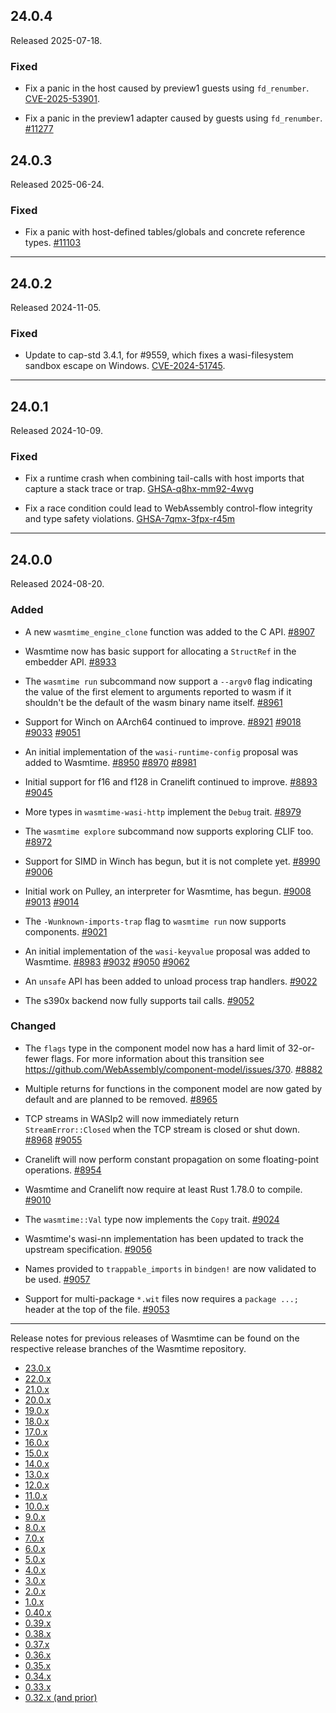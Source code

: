 ## 24.0.4

Released 2025-07-18.

### Fixed

* Fix a panic in the host caused by preview1 guests using `fd_renumber`.
  [CVE-2025-53901](https://github.com/bytecodealliance/wasmtime/security/advisories/GHSA-fm79-3f68-h2fc).

* Fix a panic in the preview1 adapter caused by guests using `fd_renumber`.
  [#11277](https://github.com/bytecodealliance/wasmtime/pull/11277)

## 24.0.3

Released 2025-06-24.

### Fixed

* Fix a panic with host-defined tables/globals and concrete reference
  types.
  [#11103](https://github.com/bytecodealliance/wasmtime/pull/11103)

--------------------------------------------------------------------------------

## 24.0.2

Released 2024-11-05.

### Fixed

* Update to cap-std 3.4.1, for #9559, which fixes a wasi-filesystem sandbox
  escape on Windows.
  [CVE-2024-51745](https://github.com/bytecodealliance/wasmtime/security/advisories/GHSA-c2f5-jxjv-2hh8).

--------------------------------------------------------------------------------

## 24.0.1

Released 2024-10-09.

### Fixed

* Fix a runtime crash when combining tail-calls with host imports that capture a
  stack trace or trap.
  [GHSA-q8hx-mm92-4wvg](https://github.com/bytecodealliance/wasmtime/security/advisories/GHSA-q8hx-mm92-4wvg)

* Fix a race condition could lead to WebAssembly control-flow integrity and type
  safety violations.
  [GHSA-7qmx-3fpx-r45m](https://github.com/bytecodealliance/wasmtime/security/advisories/GHSA-7qmx-3fpx-r45m)

--------------------------------------------------------------------------------

## 24.0.0

Released 2024-08-20.

### Added

* A new `wasmtime_engine_clone` function was added to the C API.
  [#8907](https://github.com/bytecodealliance/wasmtime/pull/8907)

* Wasmtime now has basic support for allocating a `StructRef` in the embedder
  API.
  [#8933](https://github.com/bytecodealliance/wasmtime/pull/8933)

* The `wasmtime run` subcommand now support a `--argv0` flag indicating the
  value of the first element to arguments reported to wasm if it shouldn't be
  the default of the wasm binary name itself.
  [#8961](https://github.com/bytecodealliance/wasmtime/pull/8961)

* Support for Winch on AArch64 continued to improve.
  [#8921](https://github.com/bytecodealliance/wasmtime/pull/8921)
  [#9018](https://github.com/bytecodealliance/wasmtime/pull/9018)
  [#9033](https://github.com/bytecodealliance/wasmtime/pull/9033)
  [#9051](https://github.com/bytecodealliance/wasmtime/pull/9051)

* An initial implementation of the `wasi-runtime-config` proposal was added to
  Wasmtime.
  [#8950](https://github.com/bytecodealliance/wasmtime/pull/8950)
  [#8970](https://github.com/bytecodealliance/wasmtime/pull/8970)
  [#8981](https://github.com/bytecodealliance/wasmtime/pull/8981)

* Initial support for f16 and f128 in Cranelift continued to improve.
  [#8893](https://github.com/bytecodealliance/wasmtime/pull/8893)
  [#9045](https://github.com/bytecodealliance/wasmtime/pull/9045)

* More types in `wasmtime-wasi-http` implement the `Debug` trait.
  [#8979](https://github.com/bytecodealliance/wasmtime/pull/8979)

* The `wasmtime explore` subcommand now supports exploring CLIF too.
  [#8972](https://github.com/bytecodealliance/wasmtime/pull/8972)

* Support for SIMD in Winch has begun, but it is not complete yet.
  [#8990](https://github.com/bytecodealliance/wasmtime/pull/8990)
  [#9006](https://github.com/bytecodealliance/wasmtime/pull/9006)

* Initial work on Pulley, an interpreter for Wasmtime, has begun.
  [#9008](https://github.com/bytecodealliance/wasmtime/pull/9008)
  [#9013](https://github.com/bytecodealliance/wasmtime/pull/9013)
  [#9014](https://github.com/bytecodealliance/wasmtime/pull/9014)

* The `-Wunknown-imports-trap` flag to `wasmtime run` now supports components.
  [#9021](https://github.com/bytecodealliance/wasmtime/pull/9021)

* An initial implementation of the `wasi-keyvalue` proposal was added to
  Wasmtime.
  [#8983](https://github.com/bytecodealliance/wasmtime/pull/8983)
  [#9032](https://github.com/bytecodealliance/wasmtime/pull/9032)
  [#9050](https://github.com/bytecodealliance/wasmtime/pull/9050)
  [#9062](https://github.com/bytecodealliance/wasmtime/pull/9062)

* An `unsafe` API has been added to unload process trap handlers.
  [#9022](https://github.com/bytecodealliance/wasmtime/pull/9022)

* The s390x backend now fully supports tail calls.
  [#9052](https://github.com/bytecodealliance/wasmtime/pull/9052)

### Changed

* The `flags` type in the component model now has a hard limit of 32-or-fewer
  flags. For more information about this transition see
  https://github.com/WebAssembly/component-model/issues/370.
  [#8882](https://github.com/bytecodealliance/wasmtime/pull/8882)

* Multiple returns for functions in the component model are now gated by default
  and are planned to be removed.
  [#8965](https://github.com/bytecodealliance/wasmtime/pull/8965)

* TCP streams in WASIp2 will now immediately return `StreamError::Closed` when
  the TCP stream is closed or shut down.
  [#8968](https://github.com/bytecodealliance/wasmtime/pull/8968)
  [#9055](https://github.com/bytecodealliance/wasmtime/pull/9055)

* Cranelift will now perform constant propagation on some floating-point
  operations.
  [#8954](https://github.com/bytecodealliance/wasmtime/pull/8954)

* Wasmtime and Cranelift now require at least Rust 1.78.0 to compile.
  [#9010](https://github.com/bytecodealliance/wasmtime/pull/9010)

* The `wasmtime::Val` type now implements the `Copy` trait.
  [#9024](https://github.com/bytecodealliance/wasmtime/pull/9024)

* Wasmtime's wasi-nn implementation has been updated to track the upstream
  specification.
  [#9056](https://github.com/bytecodealliance/wasmtime/pull/9056)

* Names provided to `trappable_imports` in `bindgen!` are now validated to be
  used.
  [#9057](https://github.com/bytecodealliance/wasmtime/pull/9057)

* Support for multi-package `*.wit` files now requires a `package ...;` header
  at the top of the file.
  [#9053](https://github.com/bytecodealliance/wasmtime/pull/9053)

--------------------------------------------------------------------------------

Release notes for previous releases of Wasmtime can be found on the respective
release branches of the Wasmtime repository.

<!-- ARCHIVE_START -->
* [23.0.x](https://github.com/bytecodealliance/wasmtime/blob/release-23.0.0/RELEASES.md)
* [22.0.x](https://github.com/bytecodealliance/wasmtime/blob/release-22.0.0/RELEASES.md)
* [21.0.x](https://github.com/bytecodealliance/wasmtime/blob/release-21.0.0/RELEASES.md)
* [20.0.x](https://github.com/bytecodealliance/wasmtime/blob/release-20.0.0/RELEASES.md)
* [19.0.x](https://github.com/bytecodealliance/wasmtime/blob/release-19.0.0/RELEASES.md)
* [18.0.x](https://github.com/bytecodealliance/wasmtime/blob/release-18.0.0/RELEASES.md)
* [17.0.x](https://github.com/bytecodealliance/wasmtime/blob/release-17.0.0/RELEASES.md)
* [16.0.x](https://github.com/bytecodealliance/wasmtime/blob/release-16.0.0/RELEASES.md)
* [15.0.x](https://github.com/bytecodealliance/wasmtime/blob/release-15.0.0/RELEASES.md)
* [14.0.x](https://github.com/bytecodealliance/wasmtime/blob/release-14.0.0/RELEASES.md)
* [13.0.x](https://github.com/bytecodealliance/wasmtime/blob/release-13.0.0/RELEASES.md)
* [12.0.x](https://github.com/bytecodealliance/wasmtime/blob/release-12.0.0/RELEASES.md)
* [11.0.x](https://github.com/bytecodealliance/wasmtime/blob/release-11.0.0/RELEASES.md)
* [10.0.x](https://github.com/bytecodealliance/wasmtime/blob/release-10.0.0/RELEASES.md)
* [9.0.x](https://github.com/bytecodealliance/wasmtime/blob/release-9.0.0/RELEASES.md)
* [8.0.x](https://github.com/bytecodealliance/wasmtime/blob/release-8.0.0/RELEASES.md)
* [7.0.x](https://github.com/bytecodealliance/wasmtime/blob/release-7.0.0/RELEASES.md)
* [6.0.x](https://github.com/bytecodealliance/wasmtime/blob/release-6.0.0/RELEASES.md)
* [5.0.x](https://github.com/bytecodealliance/wasmtime/blob/release-5.0.0/RELEASES.md)
* [4.0.x](https://github.com/bytecodealliance/wasmtime/blob/release-4.0.0/RELEASES.md)
* [3.0.x](https://github.com/bytecodealliance/wasmtime/blob/release-3.0.0/RELEASES.md)
* [2.0.x](https://github.com/bytecodealliance/wasmtime/blob/release-2.0.0/RELEASES.md)
* [1.0.x](https://github.com/bytecodealliance/wasmtime/blob/release-1.0.0/RELEASES.md)
* [0.40.x](https://github.com/bytecodealliance/wasmtime/blob/release-0.40.0/RELEASES.md)
* [0.39.x](https://github.com/bytecodealliance/wasmtime/blob/release-0.39.0/RELEASES.md)
* [0.38.x](https://github.com/bytecodealliance/wasmtime/blob/release-0.38.0/RELEASES.md)
* [0.37.x](https://github.com/bytecodealliance/wasmtime/blob/release-0.37.0/RELEASES.md)
* [0.36.x](https://github.com/bytecodealliance/wasmtime/blob/release-0.36.0/RELEASES.md)
* [0.35.x](https://github.com/bytecodealliance/wasmtime/blob/release-0.35.0/RELEASES.md)
* [0.34.x](https://github.com/bytecodealliance/wasmtime/blob/release-0.34.0/RELEASES.md)
* [0.33.x](https://github.com/bytecodealliance/wasmtime/blob/release-0.33.0/RELEASES.md)
* [0.32.x (and prior)](https://github.com/bytecodealliance/wasmtime/blob/release-0.32.0/RELEASES.md)
